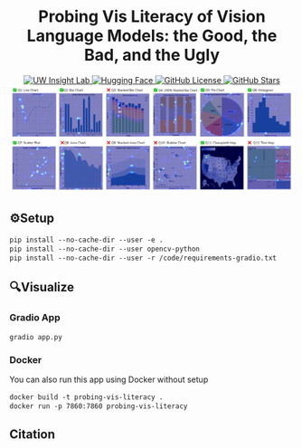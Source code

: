 <!-- markdownlint-disable first-line-h1 -->
<!-- markdownlint-disable html -->
<!-- markdownlint-disable no-duplicate-header -->

<div align="center">
    <h1>Probing Vis Literacy of Vision Language Models: the Good, the Bad, and the Ugly</h1>
</div>

<div align="center">
    <a href="https://www.uw-insight-lab.com/" target="_blank">
        <img src="https://img.shields.io/badge/UW Insight Lab-Homepage-blue" alt="UW Insight Lab" />
    </a>
    <a href="https://huggingface.co/uw-insight-lab" target="_blank">
        <img src="https://img.shields.io/badge/HuggingFace-UW Insight Lab-yellow?logo=huggingface" alt="Hugging Face" />
    </a>
    <a href="https://github.com/AustingDong/Probing-Vis-Literacy-of-Vision-Language-Models/blob/main/LICENSE" target="_blank">
        <img src="https://img.shields.io/github/license/AustingDong/Probing-Vis-Literacy-of-Vision-Language-Models" alt="GitHub License" />
    </a>
    <a href="https://github.com/AustingDong/Probing-Vis-Literacy-of-Vision-Language-Models/stargazers" target="_blank">
        <img src="https://img.shields.io/github/stars/AustingDong/Probing-Vis-Literacy-of-Vision-Language-Models?style=social" alt="GitHub Stars"/>
    </a>
</div>

<div align="center">
    <img src="images/result_examples/chart_types_horizontal.png" alt="Example Preview" />
</div>

## ⚙️Setup

```shell
pip install --no-cache-dir --user -e .
pip install --no-cache-dir --user opencv-python
pip install --no-cache-dir --user -r /code/requirements-gradio.txt
```

## 🔍Visualize

### Gradio App

```shell
gradio app.py
```

### Docker

You can also run this app using Docker without setup

```shell
docker build -t probing-vis-literacy .
docker run -p 7860:7860 probing-vis-literacy
```

## Citation

